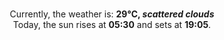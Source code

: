 <p  align="center"><br/>Currently, the weather is: <b> 29°C, <i>scattered clouds</i></b></br>Today, the sun rises at <b>05:30</b> and sets at <b>19:05</b>.</p>